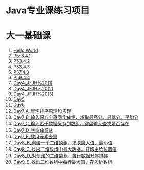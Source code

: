 # Java专业课练习项目


# 大一基础课
1. [Hello World](D1_Helloworld.java)
2. [P5-3.4.1](P5-3.4.1.java)
3. [P53.4.2](P53.4.2.java)
4. [P53.4.3](P53.4.3.java)
5. [P57.4.3](P57.4.3.java)
6. [P59.4.4](P59.4.4.java)
7. [Day4_JFJH%20(1)](Day4_JFJH%20(1).java)
8. [Day4_JFJH%20(2)](Day4_JFJH%20(2).java)
9. [Day4_JFJH%20(3)](Day4_JFJH%20(3).java)
10. [Day5](Day5.java)
11. [Day6](Day6.java)
12. [Day7_A_冒泡排序原理和实现](Day7_A_冒泡排序原理和实现.java)
13. [Day7_B_输入保存全班同学成绩，求取最高分、最低分、平均分](Day7_B_输入保存全班同学成绩，求取最高分、最低分、平均分.java)
14. [Day7_C_输入若干数据保存到数组，键盘输入查找是否存在](Day7_C_输入若干数据保存到数组，键盘输入查找是否存在.java)
15. [Day7_D_字符串反转](Day7_D_字符串反转.java)
16. [Day7_E_数组元素去重](Day7_E_数组元素去重.java)
17. [Day8_B_创建一个二维数组，求取最大值、最小值](Day8_B_创建一个二维数组，求取最大值、最小值.java)
18. [Day8_C_找出二维数组中最大数据，打印出给位置信](Day8_C_找出二维数组中最大数据，打印出给位置信.java)
19. [Day8_D_对创建的二维数组，每行数据升序排序](Day8_D_对创建的二维数组，每行数据升序排序.java)
20. [Day9_E_找出二维数组中每行最大值，存入新数组](Day9_E_找出二维数组中每行最大值，存入新数组.java)
